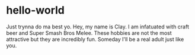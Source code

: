 # hello-world
Just trynna do ma best yo.
Hey, my name is Clay. I am infatuated with craft beer and Super Smash Bros Melee. These hobbies are not the most attractive but they are incredibly fun. Someday I'll be a real adult just like you.
